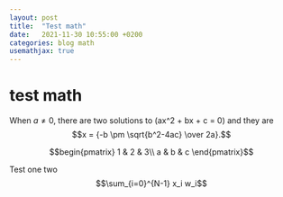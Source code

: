 ```yaml
---
layout: post
title:  "Test math"
date:   2021-11-30 10:55:00 +0200
categories: blog math
usemathjax: true
---
```



# test math

When $a \ne 0$, there are two solutions to \(ax^2 + bx + c = 0\) and they are
$$x = {-b \pm \sqrt{b^2-4ac} \over 2a}.$$

$$begin{pmatrix}
1 & 2 & 3\\
a & b & c
\end{pmatrix}$$

Test one two $$\sum_{i=0}^{N-1} x_i w_i$$
